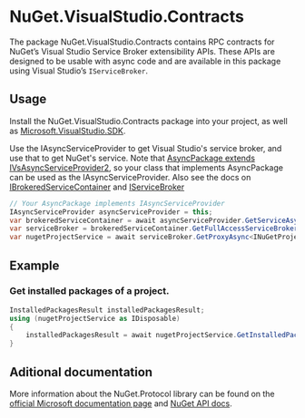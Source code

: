 # NuGet.VisualStudio.Contracts

The package NuGet.VisualStudio.Contracts contains RPC contracts for NuGet’s Visual Studio Service Broker extensibility APIs. These APIs are designed to be usable with async code and are available in this package using Visual Studio’s `IServiceBroker`.

## Usage

Install the NuGet.VisualStudio.Contracts package into your project, as well as [Microsoft.VisualStudio.SDK](https://www.nuget.org/packages/Microsoft.VisualStudio.SDK).

Use the IAsyncServiceProvider to get Visual Studio's service broker, and use that to get NuGet's service. Note that [AsyncPackage extends IVsAsyncServiceProvider2](https://learn.microsoft.com/en-us/dotnet/api/microsoft.visualstudio.shell.asyncpackage?view=visualstudiosdk-2022), so your class that implements AsyncPackage can be used as the IAsyncServiceProvider. Also see the docs on [IBrokeredServiceContainer](https://learn.microsoft.com/dotnet/api/microsoft.visualstudio.shell.servicebroker.ibrokeredservicecontainer?view=visualstudiosdk-2022) and [IServiceBroker](https://learn.microsoft.com/dotnet/api/microsoft.servicehub.framework.iservicebroker?view=visualstudiosdk-2022)

```c#
// Your AsyncPackage implements IAsyncServiceProvider
IAsyncServiceProvider asyncServiceProvider = this;
var brokeredServiceContainer = await asyncServiceProvider.GetServiceAsync<SVsBrokeredServiceContainer, IBrokeredServiceContainer>();
var serviceBroker = brokeredServiceContainer.GetFullAccessServiceBroker();
var nugetProjectService = await serviceBroker.GetProxyAsync<INuGetProjectService>(NuGetServices.NuGetProjectServiceV1);
```

## Example

### Get installed packages of a project.

```c#
InstalledPackagesResult installedPackagesResult;
using (nugetProjectService as IDisposable)
{
    installedPackagesResult = await nugetProjectService.GetInstalledPackages(projectGuid, cancellationToken);
}
```

## Aditional documentation

More information about the NuGet.Protocol library can be found on the [official Microsoft documentation page](https://learn.microsoft.com/nuget/reference/nuget-client-sdk#nugetprotocol) and [NuGet API docs](https://learn.microsoft.com/nuget/visual-studio-extensibility/nuget-api-in-visual-studio).